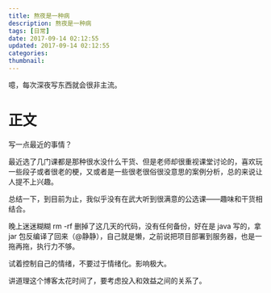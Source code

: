 ```yaml
---
title: 熬夜是一种病
description: 熬夜是一种病
tags: [日常]
date: 2017-09-14 02:12:55
updated: 2017-09-14 02:12:55
categories:
thumbnail:
---
```


噫，每次深夜写东西就会很非主流。

# 正文

写一点最近的事情？

最近选了几门课都是那种很水没什么干货、但是老师却很重视课堂讨论的，喜欢玩一些段子或者很老的梗，又或者是一些很老很俗很没意思的案例分析，总的来说让人提不上兴趣。

总结一下，到目前为止，我似乎没有在武大听到很满意的公选课——趣味和干货相结合。

晚上迷迷糊糊 rm -rf 删掉了这几天的代码，没有任何备份，好在是 java 写的，拿 jar 包反编译了回来（@静静），自己就是懒，之前说把项目部署到服务器，也是一拖再拖，执行力不够。

试着控制自己的情绪，不要过于情绪化。影响极大。


讲道理这个博客太花时间了，要考虑投入和效益之间的关系了。

